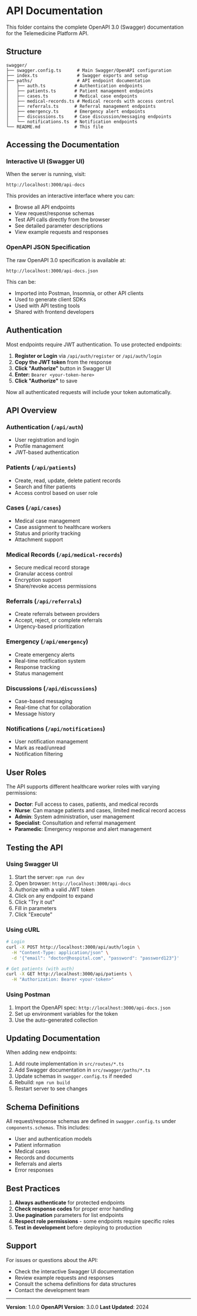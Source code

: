 # API Documentation

This folder contains the complete OpenAPI 3.0 (Swagger) documentation for the Telemedicine Platform API.

## Structure

```
swagger/
├── swagger.config.ts      # Main Swagger/OpenAPI configuration
├── index.ts               # Swagger exports and setup
├── paths/                 # API endpoint documentation
│   ├── auth.ts           # Authentication endpoints
│   ├── patients.ts       # Patient management endpoints
│   ├── cases.ts          # Medical case endpoints
│   ├── medical-records.ts # Medical records with access control
│   ├── referrals.ts      # Referral management endpoints
│   ├── emergency.ts      # Emergency alert endpoints
│   ├── discussions.ts    # Case discussion/messaging endpoints
│   └── notifications.ts  # Notification endpoints
└── README.md             # This file
```

## Accessing the Documentation

### Interactive UI (Swagger UI)
When the server is running, visit:
```
http://localhost:3000/api-docs
```

This provides an interactive interface where you can:
- Browse all API endpoints
- View request/response schemas
- Test API calls directly from the browser
- See detailed parameter descriptions
- View example requests and responses

### OpenAPI JSON Specification
The raw OpenAPI 3.0 specification is available at:
```
http://localhost:3000/api-docs.json
```

This can be:
- Imported into Postman, Insomnia, or other API clients
- Used to generate client SDKs
- Used with API testing tools
- Shared with frontend developers

## Authentication

Most endpoints require JWT authentication. To use protected endpoints:

1. **Register or Login** via `/api/auth/register` or `/api/auth/login`
2. **Copy the JWT token** from the response
3. **Click "Authorize"** button in Swagger UI
4. **Enter:** `Bearer <your-token-here>`
5. **Click "Authorize"** to save

Now all authenticated requests will include your token automatically.

## API Overview

### Authentication (`/api/auth`)
- User registration and login
- Profile management
- JWT-based authentication

### Patients (`/api/patients`)
- Create, read, update, delete patient records
- Search and filter patients
- Access control based on user role

### Cases (`/api/cases`)
- Medical case management
- Case assignment to healthcare workers
- Status and priority tracking
- Attachment support

### Medical Records (`/api/medical-records`)
- Secure medical record storage
- Granular access control
- Encryption support
- Share/revoke access permissions

### Referrals (`/api/referrals`)
- Create referrals between providers
- Accept, reject, or complete referrals
- Urgency-based prioritization

### Emergency (`/api/emergency`)
- Create emergency alerts
- Real-time notification system
- Response tracking
- Status management

### Discussions (`/api/discussions`)
- Case-based messaging
- Real-time chat for collaboration
- Message history

### Notifications (`/api/notifications`)
- User notification management
- Mark as read/unread
- Notification filtering

## User Roles

The API supports different healthcare worker roles with varying permissions:

- **Doctor**: Full access to cases, patients, and medical records
- **Nurse**: Can manage patients and cases, limited medical record access
- **Admin**: System administration, user management
- **Specialist**: Consultation and referral management
- **Paramedic**: Emergency response and alert management

## Testing the API

### Using Swagger UI
1. Start the server: `npm run dev`
2. Open browser: `http://localhost:3000/api-docs`
3. Authorize with a valid JWT token
4. Click on any endpoint to expand
5. Click "Try it out"
6. Fill in parameters
7. Click "Execute"

### Using cURL
```bash
# Login
curl -X POST http://localhost:3000/api/auth/login \
  -H "Content-Type: application/json" \
  -d '{"email": "doctor@hospital.com", "password": "password123"}'

# Get patients (with auth)
curl -X GET http://localhost:3000/api/patients \
  -H "Authorization: Bearer <your-token>"
```

### Using Postman
1. Import the OpenAPI spec: `http://localhost:3000/api-docs.json`
2. Set up environment variables for the token
3. Use the auto-generated collection

## Updating Documentation

When adding new endpoints:

1. Add route implementation in `src/routes/*.ts`
2. Add Swagger documentation in `src/swagger/paths/*.ts`
3. Update schemas in `swagger.config.ts` if needed
4. Rebuild: `npm run build`
5. Restart server to see changes

## Schema Definitions

All request/response schemas are defined in `swagger.config.ts` under `components.schemas`. This includes:

- User and authentication models
- Patient information
- Medical cases
- Records and documents
- Referrals and alerts
- Error responses

## Best Practices

1. **Always authenticate** for protected endpoints
2. **Check response codes** for proper error handling
3. **Use pagination** parameters for list endpoints
4. **Respect role permissions** - some endpoints require specific roles
5. **Test in development** before deploying to production

## Support

For issues or questions about the API:
- Check the interactive Swagger UI documentation
- Review example requests and responses
- Consult the schema definitions for data structures
- Contact the development team

---

**Version**: 1.0.0
**OpenAPI Version**: 3.0.0
**Last Updated**: 2024
